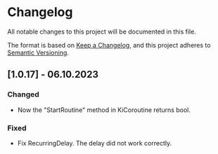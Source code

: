 # Changelog

All notable changes to this project will be documented in this file.

The format is based on [Keep a Changelog](https://keepachangelog.com/en/1.0.0/),
and this project adheres to [Semantic Versioning](https://semver.org/spec/v2.0.0.html).


## [1.0.17] - 06.10.2023
### Changed
- Now the "StartRoutine" method in KiCoroutine returns bool.

### Fixed
- Fix RecurringDelay. The delay did not work correctly.